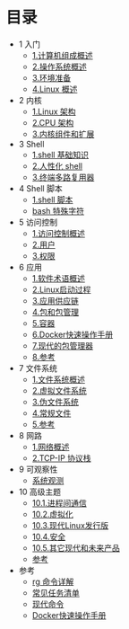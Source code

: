 # 目录

- 1 入门
  * [1.计算机组成概述](1_system/1.计算机组成概述.md)
  * [2.操作系统概述](1_system/2.操作系统概述.md)
  * [3.环境准备](1_system/3.环境准备.md)
  * [4.Linux 概述](1_system/4.Linux%20概述.md)
- 2 内核
  * [1.Linux 架构](2_kernel/1.Linux%20架构.md)
  * [2.CPU 架构](2_kernel/2.CPU%20架构.md)
  * [3.内核组件和扩展](2_kernel/3.内核组件和扩展.md)
- 3 Shell
  * [1.shell 基础知识](3_shell/1.shell%20基础知识.md)
  * [2.人性化 shell](3_shell/2.人性化%20shell.md)
  * [3.终端多路复用器](3_shell/3.终端多路复用器.md)
- 4 Shell 脚本
  * [1.shell 脚本](4_shell-script/1.shell%20脚本.md)
  * [bash 特殊字符](4_shell-script/bash%20特殊字符.md)
- 5 访问控制
  * [1.访问控制概述](5_acessContorl/1.访问控制概述.md)
  * [2.用户](5_acessContorl/2.用户.md)
  * [3.权限](5_acessContorl/3.权限.md)
- 6 应用
  * [1.软件术语概述](6_app/1.软件术语概述.md)
  * [2.Linux启动过程](6_app/2.Linux启动过程.md)
  * [3.应用供应链](6_app/3.应用供应链.md)
  * [4.包和包管理](6_app/4.包和包管理.md)
  * [5.容器](6_app/5.容器.md)
  * [6.Docker快速操作手册](6_app/6.Docker快速操作手册.md)
  * [7.现代的包管理器](6_app/7.现代的包管理器.md)
  * [8.参考](6_app/8.参考.md)
- 7 文件系统
  * [1.文件系统概述](7_filesystem/1.文件系统概述.md)
  * [2.虚拟文件系统](7_filesystem/2.虚拟文件系统.md)
  * [3.伪文件系统](7_filesystem/3.伪文件系统.md)
  * [4.常规文件](7_filesystem/4.常规文件.md)
  * [5.参考](7_filesystem/5.参考.md)
- 8 网路
  * [1.网络概述](8_networking/1.网络概述.md)
  * [2.TCP-IP 协议栈](8_networking/2.TCP-IP%20协议栈.md)
- 9 可观察性
  * [系统观测](9_observability/系统观测.md)
- 10 高级主题
  * [10.1.进程间通信](10_advanced/10.1.进程间通信.md)
  * [10.2.虚拟化](10_advanced/10.2.虚拟化.md)
  * [10.3.现代Linux发行版](10_advanced/10.3.现代Linux发行版.md)
  * [10.4.安全](10_advanced/10.4.安全.md)
  * [10.5.其它现代和未来产品](10_advanced/10.5.其它现代和未来产品.md)
  * [参考](10_advanced/参考.md)
- 参考
  * [rg 命令详解](addendum/rg命令详解.md)
  * [常见任务清单](addendum/常见任务清单.md)
  * [现代命令](addendum/现代命令.md)
  * [Docker快速操作手册](addendum/Docker快速操作手册.md) 
